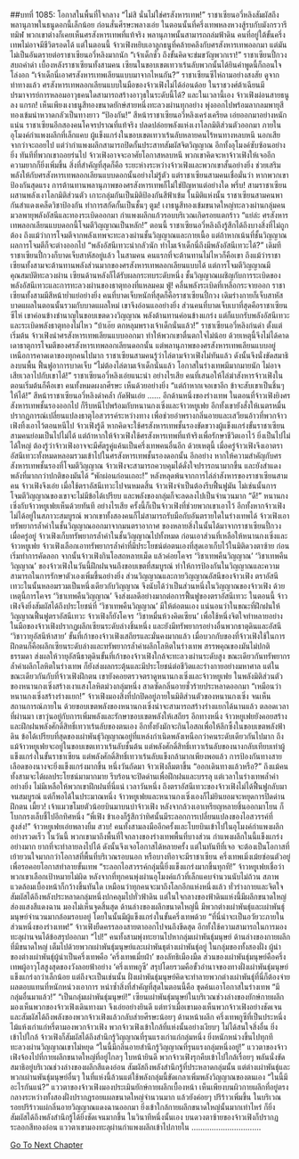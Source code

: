 ##บทที่ 1085: โอกาสในพื้นที่ใจกลาง
“ไม่สิ นั่นไม่ใช่ศรสังหารเทพ!”
ราชาเซียนอวี่หลิงสัมผัสถึงพลานุภาพในธนูดอกนี้เล็กน้อย ก่อนสั่นศีรษะพลางเอ่ย
ในตอนนั้นที่ครึ่งเทพหลงหวงสู้รบกับมังกรวารีทมิฬ พวกเขาต่างก็เคยเห็นศรสังหารเทพที่แท้จริง พลานุภาพนั้นสามารถถล่มฟ้าดิน คนที่อยู่ใต้ขั้นครึ่งเทพไม่อาจมีชีวิตรอดได้
แต่ในตอนนี้ จ้าวเฟิงหยิบเอาลูกธนูที่คล้ายคลึงกับศรสังหารเทพออกมา แต่มันไม่เป็นอันตรายต่อราชาเซียนอวี่หลิงมากนัก
“เจ้าเด็กชั่ว ถึงขั้นคิดจะข่มขวัญพวกเรา!”
ราชาเซียนปี้กวงสบถคำด่า
เบื้องหลังราชาเซียนทั้งสามคน เซียนในขอบเขตเทวาเร้นลับพวกนั้นได้ยินคำพูดนี้ก็ถอนใจโล่งอก
“เจ้าเด็กนี่เอาศรสังหารเทพเลียนแบบมาจากไหนกัน?”
ราชาเซียนซีไห่ถามอย่างสงสัย
ดูจากท่าทางแล้ว ศรสังหารเทพลอกเลียนแบบในมือของจ้าวเฟิงไม่ได้อ่อนด้อย ในราชวงศ์ต้าเฉียนมีปรมาจารย์การหลอมอาวุธคนใดสามารถสร้างอาวุธในระดับนี้ได้?
และในเวลานี้เอง จ้าวเฟิงผ่อนสายธนูลง
แกรก!
เห็นเพียงเงาธนูสีทองขนาดยักษ์สายหนึ่งทะลวงผ่านทุกอย่าง พุ่งออกไปพร้อมลากลมพายุสีทองเข้มน่าหวาดกลัวเป็นทางยาว
“ป้องกัน!”
สีหน้าราชาเซียนอวี่หลิงเคร่งเครียด เอ่ยออกมาอย่างหนักแน่น
ราชาเซียนอีกสองคนโคจรปราณที่แท้จริง ปลดปล่อยพลังแห่งเงาโลกมิติส่วนตัวออกมา
ภายในอุโมงค์กำแพงผลึกที่เล็กแคบ ผู้แข็งแกร่งในขอบเขตเทวาเร้นลับหลายคนไร้หนทางหลบหนี นอกเสียจากว่าจะถอยไป
แต่ว่ากำแพงผลึกสามารถปิดกั้นประสาทสัมผัสจิตวิญญาณ อีกทั้งอุโมงค์ซับซ้อนอย่างยิ่ง ทันทีที่พวกเขาถอยร่นไป จ้าวเฟิงอาจจะอาศัยโอกาสหลบหนี พวกเขาคิดจะหาจ้าวเฟิงให้เจออีก ความยากก็ยิ่งเพิ่มขึ้น
สิ่งที่สำคัญที่สุดก็คือ ระยะห่างระหว่างจ้าวเฟิงและพวกเขาสั้นอย่างยิ่ง ช่วยเสริมพลังให้กับศรสังหารเทพลอกเลียนแบบดอกนั้นอย่างไม่รู้ตัว
แต่ราชาเซียนสามคนเชื่อมั่นว่า หากพวกเขาป้องกันสุดแรง การต้านทานพลานุภาพของศรสังหารเทพก็ไม่ใช่ปัญหาแต่อย่างใด
พรึ่บ!
สามราชาเซียนผสานพลังเงาโลกมิติส่วนตัว เกาะกลุ่มกันเป็นมิติป้องกันสีฟ้าเข้ม
ในมิติแห่งนั้น ราชาเซียนสามคนพากันสำแดงเคล็ดวิชาป้องกัน ทำการสกัดกั้นเป็นชั้นๆ
ตูม!
เงาธนูสีทองเข้มขนาดใหญ่ทะลวงผ่านกลุ่มคน มวลพายุพลังอัสนีและทองระเบิดออกมา
กำแพงผลึกแก้วรอบบริเวณเกิดรอยแตกร้าว
“แย่ล่ะ ศรสังหารเทพลอกเลียนแบบดอกนี้โจมตีวิญญาณเป็นหลัก!”
ตอนนี้ ราชาเซียนอวี่หลิงถึงรู้สึกได้ถึงบางสิ่งที่ไม่ถูกต้อง
ถึงแม้ว่าการโจมตีจากพลังเทพจะทะลวงผ่านชั้นวิญญาณและกายเนื้อ แต่ถ้าหากเน้นที่ชั้นวิญญาณ ผลการโจมตีก็จะต่างออกไป
“พลังอัสนีเทวะน่ากลัวนัก ทำไมเจ้าเด็กนี่ถึงมีพลังอัสนีเทวะได้?”
เดิมทีราชาเซียนปี้กวงก็บาดเจ็บสาหัสอยู่แล้ว
ในสามคน คนแรกที่จะต้านทานไม่ไหวก็คือเขา
ถึงแม้ว่าราชาเซียนทั้งสามจะต้านทานพลังส่วนมากของศรสังหารเทพลอกเลียนแบบได้ แต่การโจมตีวิญญาณมีคุณสมบัติทะลวงผ่าน เซียนด้านหลังก็ได้รับผลกระทบระดับหนึ่ง ชั้นวิญญาณเผชิญกับการระเบิดของพลังอัสนีเทวะและการทะลวงผ่านของธาตุทองที่แหลมคม
ฟู่!
คลื่นพลังระเบิดที่เหลือกระจายออก ราชาเซียนทั้งสามมีสีหน้าย่ำแย่อย่างยิ่ง
คนที่บาดเจ็บหนักที่สุดก็คือราชาเซียนปี้กวง เดิมร่างกายก็เจ็บสาหัส บาดแผลในตอนนั้นรวมกับบาดแผลใหม่ เขาจึงอ่อนแออย่างยิ่ง
ส่วนคนที่บาดเจ็บเบาที่สุดคือราชาเซียนซีไห่ เขาค่อนข้างชำนาญในขอบเขตดวงวิญญาณ พลังต้านทานค่อนข้างแกร่ง แต่ก็แบกรับพลังอัสนีเทวะและระเบิดพลังธาตุทองไม่ไหว
“บ้าเอ๊ย ตกหลุมพรางเจ้าเด็กนั่นแล้ว!”
ราชาเซียนอวี่หลิงก่นด่า
ตั้งแต่เริ่มต้น จ้าวเฟิงนำศรสังหารเทพเลียนแบบออกมา ทำให้พวกเขาตื่นตกใจไม่น้อย ด้วยเหตุนี้จึงไม่ได้คาดเดาธาตุการโจมตีของศรสังหารเทพลอกเลียนดอกนั้น
แต่พลานุภาพของศรสังหารเทพเลียนแบบอยู่เหนือการคาดเดาของทุกคนไปมาก
ราชาเซียนสามคนรู้ว่าไล่ตามจ้าวเฟิงไม่ทันแล้ว ดังนั้นจึงนั่งขัดสมาธิลงบนพื้น ฟื้นฟูอาการบาดเจ็บ
“ไม่ต้องไล่ตามเจ้าเด็กนั่นแล้ว โอกาสในร่างเทพมีมากมายนัก ไม่อาจเสียเวลาไปกับเขาได้!”
ราชาเซียนอวี่หลิงเอ่ยแนะนำ
อย่างไรเสีย คนที่เสนอให้ไล่ฆ่าสังหารจ้าวเฟิงในตอนเริ่มต้นก็คือเขา
คนทั้งหมดผงกศีรษะ เห็นด้วยอย่างยิ่ง
“แต่ถ้าหากเจอเขาอีก ข้าจะสับเขาเป็นชิ้นๆ ให้ได้!”
สีหน้าราชาเซียนอวี่หลิงดำคล้ำ กัดฟันเอ่ย
……
อีกด้านหนึ่งของร่างเทพ
ในตอนที่จ้าวเฟิงยิงศรสังหารเทพชั้นรองออกไป ก็รีบหนีไปพร้อมกับหนานกงเซิ่งและจ้าวหยูเฟย
อีกทั้งเขายังสั่งให้เนตรหมื่นปรากฏการณ์เปลี่ยนแปลงธาตุไอสวรรค์ระหว่างทาง เพื่อช่วยอำพรางกลิ่นอายและเสวียนอ้าวที่พวกจ้าวเฟิงทิ้งเอาไว้ตอนหนีไป
จ้าวเฟิงรู้ดี หากคิดจะใช้ศรสังหารเทพชั้นรองขัดขวางผู้แข็งแกร่งขั้นราชาเซียนสามคนย่อมเป็นไปไม่ได้ แต่ถ้าหากให้จ้าวเฟิงใช้ศรสังหารเทพที่แท้จริงเพื่อรักษาชีวิตเอาไว้ ยิ่งเป็นไปไม่ได้ใหญ่ ต้องรู้ว่าจ้าวเฟิงอาจจะมีศัตรูคู่แค้นเป็นครึ่งเทพคนอื่นอีก
ด้วยเหตุนี้ เมื่อครู่จ้าวเฟิงจึงเอาตราอัสนีเทวะทั้งหมดหลอมรวมเข้าไปในศรสังหารเทพชั้นรองดอกนั้น
อีกอย่าง หากให้ความสำคัญกับศรสังหารเทพชั้นรองที่โจมตีวิญญาณ จ้าวเฟิงจะสามารถควบคุมได้ดั่งใจปรารถนามากขึ้น และยังสำแดงพลังที่มากกว่าปกติของมันได้
“พักผ่อนก่อนเถอะ!”
หลังหลุดพ้นจากการไล่ล่าสังหารของราชาเซียนสามคน จ้าวเฟิงจึงเอ่ย
เมื่อใช้ตราอัสนีเทวะไปจนหมดสิ้น จ้าวเฟิงจำเป็นต้องรีบฟื้นฟูมัน ไม่เช่นนั้นการโจมตีวิญญาณของเขาจะไม่มีข้อได้เปรียบ และพลังของกลุ่มก็จะลดลงไปเป็นจำนวนมาก
“ดี!”
หนานกงเซิ่งกับจ้าวหยูเฟยเห็นด้วยทันที
อย่างไรเสีย ครั้งนี้ก็เป็นจ้าวเฟิงที่ช่วยพวกเขาเอาไว้
อีกทั้งหากจ้าวเฟิงไม่ได้อยู่ในสภาวะสมบูรณ์ พวกเขาทั้งสองคนก็ไม่สามารถรับมือกับอันตรายใดในร่างเทพได้
จ้าวเฟิงเอาทรัพยากรล้ำค่าในชั้นวิญญาณออกมาจากมนตราอากาศ ของหลายสิ่งในนั้นได้มาจากราชาเซียนปี้กวงเมื่อครู่อยู่ จ้าวเฟิงเก็บทรัพยากรล้ำค่าในชั้นวิญญาณไปทั้งหมด ก่อนเอาส่วนที่เหลือให้หนานกงเซิ่งและจ้าวหยูเฟย
จ้าวเฟิงเลือกเอาทรัพยากรล้ำค่าที่มีประโยชน์ต่อตนเองที่สุดเอาเก็บไว้ในมิติดวงตาซ้าย ก่อนเริ่มทำการคัดลอก
จากนั้นจ้าวเฟิงกินโอสถหลายเม็ด แล้วค่อยโคจร ‘วิชาเทพคืนวิญญาณ’
‘วิชาเทพคืนวิญญาณ’ ของจ้าวเฟิงในวันนี้ฝึกฝนจนถึงขอบเขตที่สมบูรณ์ ทำให้การป้องกันในวิญญาณและความสามารถในการรักษาตัวเองเพิ่มขึ้นอย่างยิ่ง
ส่วนวิญญาณและกายวิญญาณอัสนีของจ้าวเฟิง ตราอัสนีเทวะในนั้นหลอมรวมเป็นหนึ่งเดียวกับวิญญาณ จึงนับได้ว่าเป็นส่วนหนึ่งในวิญญาณของจ้าวเฟิง
ด้วยเหตุนี้การโคจร ‘วิชาเทพคืนวิญญาณ’ จึงส่งผลดีอย่างมากต่อการฟื้นฟูของตราอัสนีเทวะ
ในตอนนี้ จ้าวเฟิงจึงยิ่งสัมผัสได้ถึงประโยชน์ที่ ‘วิชาเทพคืนวิญญาณ’ มีให้ต่อตนเอง
แน่นอนว่าในขณะที่ฝึกฝนให้วิญญาณฟื้นฟูตราอัสนีเทวะ จ้าวเฟิงก็ยังโคจร ‘วิชาหมื่นห้วงคิดเซียน’ เพื่อใช้หนึ่งจิตใจทำหลายอย่าง
ในมือของจ้าวเฟิงปรากฏผลึกเซียนระดับล่างชิ้นหนึ่ง และยังมีทรัพยากรอย่างอื่นพวกธาตุดินและอัสนี
‘วิชาวายุอัสนีห้าสาย’ ขั้นที่เก้าของจ้าวเฟิงเสถียรและมั่นคงมากแล้ว เมื่อบวกกับของที่จ้าวเฟิงใช้ในการฝึกตนก็คือผลึกเซียนระดับล่างและทรัพยากรล้ำค่าผลึกโลหิตในร่างเทพ สรรพคุณของมันไม่ปกติธรรมดา ส่งผลให้วายุอัสนีธาตุดินขั้นที่เก้าของจ้าวเฟิงใกล้จะทะลวงผ่านระดับสูง
ขณะเดียวกันทรัพยากรล้ำค่าผลึกโลหิตในร่างเทพ ก็ยังส่งผลกระตุ้นและมีประโยชน์ต่อชีวิตและร่างกายอย่างมหาศาล
แต่ในขณะเดียวกันกับที่จ้าวเฟิงฝึกตน เขายังคอยตรวจตราดูหนานกงเซิ่งและจ้าวหยูเฟย
ในพลังมิติส่วนตัวของหนานกงเซิ่งสร้างเงาแสงโลหิตม่วงกลุ่มหนึ่ง สาดซัดกลิ่นอายชั่วร้ายประหลาดออกมา
“เหมือนว่าหนานกงเซิ่งสร้างร่างแยก!”
จ้าวเฟิงมองสิ่งที่ปกปิดอยู่ภายในมิติส่วนตัวของหนานกงเซิ่ง จนเห็นสถานการณ์ภายใน
ด้วยขอบเขตพลังของหนานกงเซิ่งน่าจะสามารถสร้างร่างแยกได้นานแล้ว ตลอดเวลาที่ผ่านมา เขาวุ่นอยู่กับการเพิ่มพลังและรักษาขอบเขตพลังให้เสถียร
อีกทางหนึ่ง จ้าวหยูเฟยยังคอยสร้างและฝึกฝนพลังศักดิ์สิทธิ์เทวาเร้นลับของตนเอง อีกทั้งยังมักจะกินโอสถเพื่อให้ลึกซึ้งในขอบเขตพลังฟ้าดิน
ข้อได้เปรียบที่สุดของเผ่าพันธุ์วิญญาณอยู่ที่แหล่งกำเนิดพลังเหนือกว่าคนระดับเดียวกันไปมาก ถึงแม้จ้าวหยูเฟยจะอยู่ในขอบเขตเทวาเร้นลับชั้นต้น แต่พลังศักดิ์สิทธิ์เทวาเร้นลับของนางกลับเทียบเท่าผู้แข็งแกร่งในขั้นราชาเซียน
แต่พลังศักดิ์สิทธิ์เทวาเร้นลับแข็งกล้ามากเพียงพอแล้ว การป้องกันทางสายเลือดของนางจะยิ่งแข็งแกร่งมากขึ้น
หนึ่งวันถัดมา จ้าวเฟิงลืมตาขึ้น
“ออกเดินทางแล้วหรือ?”
ถึงแม้คนทั้งสามจะได้ผลประโยชน์มามากมาย รีบร้อนจะปิดด่านเพื่อฝึกฝนและบรรลุ
แต่เวลาในร่างเทพล้ำค่าอย่างยิ่ง ไม่มีเหลือให้พวกเขาฝึกฝนที่นี่แน่
เวลาวันหนึ่ง ถึงตราอัสนีเทวะของจ้าวเฟิงไม่ได้ฟื้นฟูกลับมาจนสมบูรณ์ แต่ก็พอได้ในประมาณหนึ่ง
จ้าวหยูเฟยและหนานกงเซิ่งเองก็ไม่ยินยอมจะหยุดการปิดด่านฝึกตน
เมี้ยว!
เจ้าแมวขโมยตัวน้อยบินมาบนบ่าจ้าวเฟิง หลังจากล้วงเอาเหรียญหลายชิ้นออกมาโยน ก็โบกกรงเล็บชี้ไปอีกทิศหนึ่ง
“พี่เฟิง ข้าเองก็รู้สึกว่าทิศนั้นมีระลอกการเปลี่ยนแปลงของไอสวรรค์ที่สูงส่ง!”
จ้าวหยูเฟยเอ่ยพลางยิ้ม
สวบ!
คนทั้งสามลงมืออีกครั้งและโบยบินเข้าไปในอุโมงค์กำแพงผลึกอย่างรวดเร็ว
ในวันนี้ พวกเขามาถึงพื้นที่ใจกลางของร่างเทพพื้นที่บางส่วน กำแพงผลึกในนี้แข็งแกร่งอย่างมาก ยากที่จะทำลายลงไปได้ ดังนั้นจึงเจอโอกาสได้หลายครั้ง
แต่ในทันทีที่เจอ จะต้องเป็นโอกาสที่เย้ายวนใจมากกว่าโอกาสที่พื้นที่บริเวณรอบนอก หรือบางทีอาจะมีราชาเซียน ครึ่งเทพเมิ่งเม้ยซ่อนตัวอยู่ เพื่อรอคอยโอกาสทำลายขั้นเทพ
“ระลอกไอสวรรค์กลุ่มนี้ยิ่งแข็งแกร่งมากขึ้นทุกที!”
จ้าวหยูเฟยเชื่อว่าพวกเขาเลือกเป้าหมายไม่ผิด
หลังจากที่ทุกคนพุ่งผ่านอุโมงค์แก้วที่เล็กแคบจำนวนนับไม่ถ้วน สภาพแวดล้อมเบื้องหน้าก็กว้างขึ้นทันใด เหมือนว่าทุกคนจะมาถึงโลกอีกแห่งหนึ่งแล้ว ทั่วร่างกายและจิตใจสัมผัสได้ถึงพลังประหลาดกลุ่มหนึ่งปกคลุมไปทั่วฟ้าดิน
แต่ในใจกลางของฟ้าดินแห่งนี้มีผลึกขนาดใหญ่ ส่องแสงสีแดงฉาน มองไม่เห็นจุดสิ้นสุด
ด้านล่างของผลึกขนาดใหญ่นี้ มีพวกต่างเผ่าพันธุ์และเผ่าพันธุ์มนุษย์จำนวนมากล้อมรอบอยู่ โดยในนั้นมีผู้แข็งแกร่งในขั้นครึ่งเทพด้วย
“ที่นี่น่าจะเป็นอวัยวะภายในส่วนหนึ่งของร่างเทพ!”
จ้าวเฟิงยืดครรลองสายตาออกไปจนถึงขีดสุด อีกทั้งใช้ความสามารถในการมองทะลุผ่านจนได้ข้อสรุปออกมา
“ไป!”
คนทั้งสามพุ่งทะยานไปหากลุ่มเผ่าพันธุ์มนุษย์
ด้านล่างของกายผลึกที่มีขนาดใหญ่ เต็มไปด้วยพวกเผ่าพันธุ์มนุษย์และเผ่าพันธุต่างเผ่าพันธุ์อยู่
ในกลุ่มของทั้งสองฝั่ง ผู้นำของต่างเผ่าพันธุ์ผู้นำเป็นครึ่งเทพคือ ‘ครึ่งเทพเมี่ยฝ่า’ ของลัทธิเมืองมืด ส่วนของเผ่าพันธุ์มนุษย์คือครึ่งเทพผู้อาวุโสสูงสุดของวังลอยฟ้าอย่าง ‘ครึ่งเทพกูซี’
สรุปโดยรวมคือขั้วอำนาจของทางฝั่งเผ่าพันธุ์มนุษย์แข็งแกร่งกว่าเล็กน้อย
แต่ถึงจะเป็นเช่นนั้น ฝั่งเผ่าพันธุ์มนุษย์คิดจะทำลายพวกต่างเผ่าพันธุ์ที่นี่ก็ต้องจ่ายผลตอบแทนที่หนักหน่วงเอาการ
หนำซ้ำสิ่งที่สำคัญที่สุดในตอนนี้คือ ขุดค้นเอาโอกาสในร่างเทพ
“มีกลุ่มอื่นมาแล้ว!”
“เป็นกลุ่มเผ่าพันธุ์มนุษย์!”
เซียนเผ่าพันธุ์มนุษย์ในบริเวณช่วงล่างของยักษ์กายผลึก มองเห็นพวกของจ้าวเฟิงเดินทางมา จึงเอ่ยอย่างยินดี
แต่ทว่าเมื่อเขามองเห็นพวกจ้าวเฟิงอย่างชัดเจน และสัมผัสได้ถึงพลังของพวกจ้าวเฟิงแล้วกลับส่ายศีรษะน้อยๆ
ด้านหน้าผลึก ครึ่งเทพกูซีที่เป็นประหนึ่งไม้แห้งเก่าแก่หรี่ตามองพวกจ้าวเฟิง
พวกจ้าวเฟิงเข้าใกล้ที่แห่งนั้นอย่างเงียบๆ ไม่ได้สนใจสิ่งอื่น
ยิ่งเข้าไปใกล้ จ้าวเฟิงก็สัมผัสได้ถึงสำนึกรู้วิญญาณที่รุนแรงเก่าแก่กลุ่มหนึ่ง ยิ่งหนักหน่วงขึ้นไปทุกที ทะลวงผ่านวิญญาณเขาไม่หยุด
“ในนี้มีกลิ่นอายสำนึกรู้วิญญาณที่รุนแรงกลุ่มหนึ่งอยู่!”
แววตาของจ้าวเฟิงจ้องไปที่กายผลึกขนาดใหญ่ที่อยู่ไกลๆ ใบหน้ายินดี
พวกจ้าวเฟิงรุกคืบเข้าไปใกล้เรื่อยๆ พลันนั่งขัดสมาธิอยู่บริเวณช่วงล่างของผลึกสีแดงอ่อน สัมผัสถึงพลังสำนึกรู้ที่ประหลาดกลุ่มนั้น
แต่ต่างเผ่าพันธุ์และพวกเผ่านพันธุ์มนุษย์อื่นๆ ในที่แห่งนี้ล้วนแต่ใช้พลังกลุ่มนี้ขัดเกลาเพิ่มพลังวิญญาณของตนเอง
“ในนี้มีอะไรกันแน่?”
แววตาของจ้าวเฟิงมองประเมินยักษ์กายผลึกเบื้องหน้า
เห็นเพียงบนผิวกายผลึกที่อยู่ตรงกลางระหว่างทั้งสองฝั่งปรากฏรอยแผลขนาดใหญ่จำนวนมาก แล้วยังค่อยๆ ปริร้าวเพิ่มขึ้น
ในบริเวณรอยปริร้าวแผ่กลิ่นอายวิญญาณแดงฉานออกมา ยิ่งเข้าใกล้กายผลึกขนาดใหญ่นั้นมากเท่าไหร่ ก็ยิ่งสัมผัสได้ถึงพลังสำนึกรู้ได้ยิ่งชัดเจนมากขึ้น
ในวินาทีหนึ่งนั้นเอง บนดวงตาซ้ายของจ้าวเฟิงก็ปรากฏระลอกสีทองอ่อน แววตาเขามองทะลุผ่านกำแพงผลึกเข้าไปภายใน
………………………….


[Go To Next Chapter]( ./323.md)